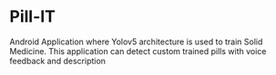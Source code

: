 # Pill-IT
Android Application where Yolov5 architecture is used to train Solid Medicine. This application can detect custom trained pills with voice feedback and description
